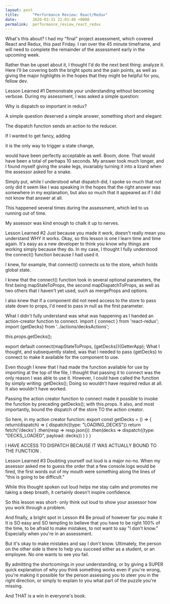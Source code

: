 ```yaml
---
layout: post
title:      "Performance Review: React/Redux"
date:       2020-03-31 22:03:40 +0000
permalink:  performance_review_react_redux
---
```



What's this about?
I had my "final" project assessment, which covered React and Redux, this past Friday. I ran over the 45 minute timeframe, and will need to complete the remainder of the assessment early in the upcoming week.

Rather than be upset about it, I thought I'd do the next best thing: analyze it. Here I'll be covering both the bright spots and the pain points, as well as giving the major highlights in the hopes that they might be helpful for you, fellow dev.

Lesson Learned #1
Demonstrate your understanding without becoming verbose.
During my assessment, I was asked a simple question:

Why is dispatch so important in redux?

A simple question deserved a simple answer, something short and elegant:

The dispatch function sends an action to the reducer.

If I wanted to get fancy, adding

it is the only way to trigger a state change,

would have been perfectly acceptable as well. Boom, done. That would have been a total of perhaps 10 seconds. My answer took much longer, and I found myself giving the snake legs, invariably turning it into a lizard when the assessor asked for a snake.

Simply put, while I understood what dispatch did, I spoke so much that not only did it seem like I was speaking in the hopes that the right answer was somewhere in my explanation, but also so much that it appeared as if I did not know that answer at all.

This happened several times during the assessment, which led to us running out of time.

My assessor was kind enough to chalk it up to nerves.

Lesson Learned #2
Just because you made it work, doesn't really mean you understand WHY it works.
Okay, so this lesson is one I learn time and time again. It's easy as a new developer to think you know why things are working simply because they do. In my case, I thought I fully understood the connect() function because I had used it.

I knew, for example, that connect() connects us to the store, which holds global state.

I knew that the connect() function took in several optional parameters, the first being mapStateToProps, the second mapDispatchToProps, as well as two others that I haven't yet used, such as mergeProps and options.

I also knew that if a component did not need access to the store to pass state down to props, I'd need to pass in null as the first parameter.

What I didn't fully understand was what was happening as I handed an action-creator function to connect.
import { connect } from 'react-redux';
import {getDecks} from '../actions/decksActions';

this.props.getDecks();

export default connect(mapStateToProps, {getDecks})(GetterApp);
What I thought, and subsequently stated, was that I needed to pass {getDecks} to connect to make it available for the component to use.

Even though I knew that I had made the function available for use by importing at the top of the file, I thought that passing it to connect was the only reason I was able to use it. However, I could have called the function by simply writing:
getDecks();
Doing so wouldn't have required redux at all. It also wouldn't have worked.

Passing the action creator function to connect made it possible to invoke the function by preceding getDecks(); with this.props. It also, and most importantly, bound the dispatch of the store TO the action creator.

So here, in my action creator function:
export const getDecks = () => {
  return(dispatch) => {
    dispatch({type: "LOADING_DECKS"})
    return fetch('/decks')
    .then(resp => resp.json())
    .then(decks =>
      dispatch({type: "DECKS_LOADED", payload: decks})
    )
  }
}

I HAVE ACCESS TO DISPATCH BECAUSE IT WAS ACTUALLY BOUND TO THE FUNCTION .

Lesson Learned #3
Doubting yourself out loud is a major no-no.
When my assessor asked me to guess the order that a few console.logs would be fired, the first words out of my mouth were something along the lines of "this is going to be difficult."

While this thought spoken out loud helps me stay calm and promotes me taking a deep breath, it certainly doesn't inspire confidence.

So this lesson was short- only think out loud to show your assessor how you work through a problem.

And finally, a bright spot in Lesson #4
Be proud of however far you make it
It is SO easy and SO tempting to believe that you have to be right 100% of the time, to be afraid to make mistakes, to not want to say "I don't know." Especially when you're in an assessment.

But it's okay to make mistakes and say I don't know. Ultimately, the person on the other side is there to help you succeed either as a student, or an employee. No one wants to see you fail.

By admitting the shortcomings in your understanding, or by giving a SUPER quick explanation of why you think something works even if you're wrong, you're making it possible for the person assessing you to steer you in the right direction, or simply to explain to you what part of the puzzle you're missing.

And THAT is a win in everyone's book.
